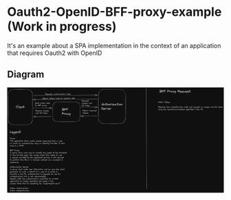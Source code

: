 # Oauth2-OpenID-BFF-proxy-example (Work in progress)

It's an example about a SPA implementation in the context of an application that requires Oauth2 with OpenID

## Diagram

![Oauth2 OpenID BFF proxy diagram](https://github.com/thiagorf/Oauth2-OpenID-BFF-proxy-example/blob/docs/docs/Oauth2%20OpenID%20BFF%20Proxy.png?raw=true)
